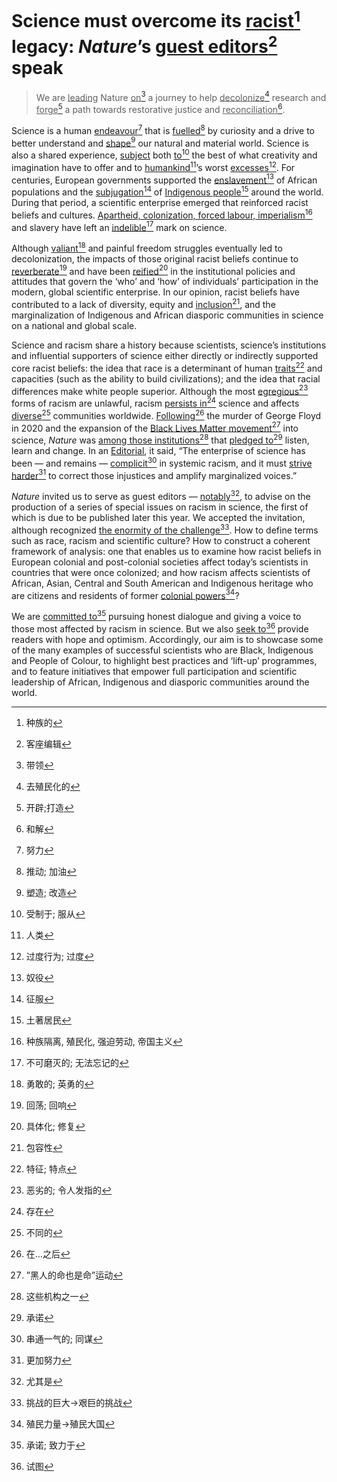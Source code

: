 # Science must overcome its <u>racist</u>[^1] legacy: *Nature*’s <u>guest editors</u>[^2] speak

[^1]:种族的
[^2]:客座编辑

> We are <u>leading</u> Nature <u>on</u>[^3] a journey to help <u>decolonize</u>[^4] research and <u>forge</u>[^5] a path towards restorative justice and <u>reconciliation</u>[^6].

[^3]:带领
[^4]:去殖民化的

[^5]:开辟;打造

[^6]:和解

Science is a human <u>endeavour</u>[^7] that is <u>fuelled</u>[^8] by curiosity and a drive to better understand and <u>shape</u>[^9] our natural and material world. Science is also a shared experience, <u>subject</u> both <u>to</u>[^10] the best of what creativity and imagination have to offer and to <u>humankind[^11]</u>’s worst <u>excesses</u>[^12]. For centuries, European governments supported the <u>enslavement</u>[^13] of African populations and the <u>subjugation</u>[^14] of <u>Indigenous people</u>[^15] around the world. During that period, a scientific enterprise emerged that reinforced racist beliefs and cultures. <u>Apartheid, colonization, forced labour, imperialism</u>[^16] and slavery have left an <u>indelible</u>[^17] mark on science.

[^7]:努力
[^8]:推动; 加油
[^9]:塑造; 改造
[^10]:受制于; 服从
[^11]:人类
[^12]:过度行为; 过度
[^13]:奴役
[^14]:征服
[^15]:土著居民
[^16]:种族隔离, 殖民化, 强迫劳动, 帝国主义
[^17]:不可磨灭的; 无法忘记的

Although <u>valiant</u>[^18] and painful freedom struggles eventually led to decolonization, the impacts of those original racist beliefs continue to <u>reverberate</u>[^19] and have been <u>reified</u>[^20] in the institutional policies and attitudes that govern the ‘who’ and ‘how’ of individuals’ participation in the modern, global scientific enterprise. In our opinion, racist beliefs have contributed to a lack of diversity, equity and <u>inclusion</u>[^21], and the marginalization of Indigenous and African diasporic communities in science on a national and global scale.

[^18]:勇敢的; 英勇的
[^19]:回荡; 回响
[^20]:具体化; 修复
[^21]:包容性

Science and racism share a history because scientists, science’s institutions and influential supporters of science either directly or indirectly supported core racist beliefs: the idea that race is a determinant of human <u>traits</u>[^22] and capacities (such as the ability to build civilizations); and the idea that racial differences make white people superior. Although the most <u>egregious</u>[^23] forms of racism are unlawful, racism <u>persists in</u>[^24] science and affects <u>diverse</u>[^25] communities worldwide. <u>Following</u>[^26] the murder of George Floyd in 2020 and the expansion of the <u>Black Lives Matter movement</u>[^27] into science, *Nature* was <u>among those institutions</u>[^28] that <u>pledged to</u>[^29] listen, learn and change. In an [Editorial](https://www.nature.com/articles/d41586-022-01527-z#ref-CR1), it said, “The enterprise of science has been — and remains — <u>complicit</u>[^30] in systemic racism, and it must <u>strive harder</u>[^31] to correct those injustices and amplify marginalized voices.”

[^22]:特征; 特点
[^23]:恶劣的; 令人发指的
[^24]:存在
[^25]:不同的
[^26]:在…之后
[^27]:”黑人的命也是命”运动
[^28]:这些机构之一
[^29]:承诺
[^30]:串通一气的; 同谋
[^31]:更加努力

*Nature* invited us to serve as guest editors — <u>notably</u>[^32], to advise on the production of a series of special issues on racism in science, the first of which is due to be published later this year. We accepted the invitation, although recognized <u>the enormity of the challenge</u>[^33]. How to define terms such as race, racism and scientific culture? How to construct a coherent framework of analysis: one that enables us to examine how racist beliefs in European colonial and post-colonial societies affect today’s scientists in countries that were once colonized; and how racism affects scientists of African, Asian, Central and South American and Indigenous heritage who are citizens and residents of former <u>colonial powers</u>[^34]?

[^32]:尤其是
[^33]:挑战的巨大->艰巨的挑战
[^34]:殖民力量->殖民大国

We are <u>committed to</u>[^35] pursuing honest dialogue and giving a voice to those most affected by racism in science. But we also <u>seek to</u>[^36] provide readers with hope and optimism. Accordingly, our aim is to showcase some of the many examples of successful scientists who are Black, Indigenous and People of Colour, to highlight best practices and ‘lift-up’ programmes, and to feature initiatives that empower full participation and scientific leadership of African, Indigenous and diasporic communities around the world.

[^35]:承诺; 致力于
[^36]:试图